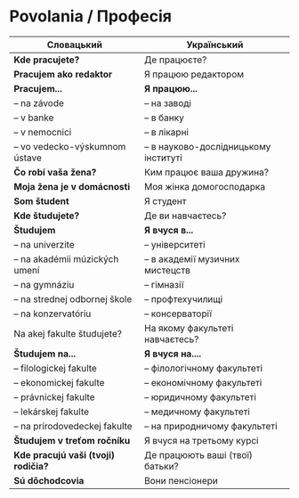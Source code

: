 # Povolania / Професія

| Словацький                            | Український                        |
| ------------------------------------- | ---------------------------------- |
| **Kde pracujete?**                    | Де працюєте?                       |
| **Pracujem ako redaktor**             | Я працюю редактором                |
| **Pracujem...**                       | **Я працюю...**                        |
| – na závode                           | – на заводі                          |
| – v banke                             | – в банку                            |
| – v nemocnici                         | – в лікарні                          |
| – vo vedecko-výskumnom ústave         | – в науково-дослідницькому інституті |
| **Čo robí vaša žena?**                | Ким працює ваша дружина?           |
| **Moja žena je v domácnosti**         | Моя жінка домогосподарка           |
| **Som študent**                       | Я студент                          |
| **Kde študujete?**                    | Де ви навчаєтесь?                  |
| **Študujem**                          | **Я вчуся в...**                       |
| – na univerzite                       | – університеті                       |
| – na akadémii múzických umení         | – в академії музичних мистецств      |
| – na gymnáziu                         | – гімназії                           |
| – na strednej odbornej škole          | – профтехучилищі                     |
| – na konzervatóriu                    | – консерваторії                      |
| Na akej fakulte študujete?            | На якому факультеті навчаєтесь?    |
| **Študujem na...**                    | **Я вчуся на....**                     |
| – filologickej fakulte                | – філологічному факультеті           |
| – ekonomickej fakulte                 | – економічному факультеті            |
| – právnickej fakulte                  | – юридичному факультеті              |
| – lekárskej fakulte                   | – медичному факультеті               |
| – na prírodovedeckej fakulte          | – на природничому факультеті         |
| **Študujem v treťom ročníku**         | Я вчуся на третьому курсі          |
| **Kde pracujú vaši (tvoji) rodičia?** | Де працюють ваші (твої) батьки?    |
| **Sú dôchodcovia**                    | Вони пенсіонери                    |
